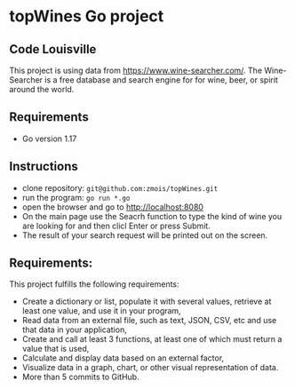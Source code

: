 # topWines Go project
## Code Louisville

This project is using data from https://www.wine-searcher.com/. The Wine-Searcher is a free database and search engine for for wine, beer, or spirit around the world.  

## Requirements
- Go version 1.17 

## Instructions 

- clone repository: `git@github.com:zmois/topWines.git`
- run the program: `go run *.go`
- open the browser and go to [http://localhost:8080](http://localhost:8080)
- On the main page use the Seacrh function to type the kind of wine you are looking for and then clicl Enter or press Submit.
- The result of your search request will be printed out on the screen.

## Requirements:

This project fulfills the following requirements:
- Create a dictionary or list, populate it with several values, retrieve at least one value, and use it   in your program,
- Read data from an external file, such as text, JSON, CSV, etc and use that data in your application,
- Create and call at least 3 functions, at least one of which must return a value that is used,
- Calculate and display data based on an external factor,
- Visualize data in a graph, chart, or other visual representation of data.
- More than 5 commits to GitHub.
